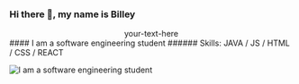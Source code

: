 ### Hi there 👋, my name is Billey
<div style="text-align: center"> your-text-here </div>
#### I am a software engineering student
###### Skills: JAVA / JS / HTML / CSS / REACT

![I am a software engineering student](https://imgix.bustle.com/uploads/image/2021/1/20/31399460-e817-47eb-9368-8a0ce0756483-cyberpunk-2077-patch-11.jpg?w=2000&h=640&fit=crop&crop=focalpoint&auto=format%2Ccompress&fp-x=0.49866666666666665&fp-y=0.43364928909952605)









